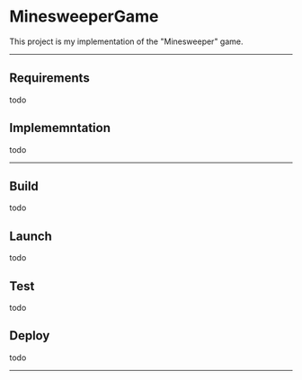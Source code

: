 # MinesweeperGame

This project is my implementation of the "Minesweeper" game.

---

## Requirements

todo

## Implememntation

todo

---

## Build

todo

## Launch

todo

## Test

todo

## Deploy

todo

---
